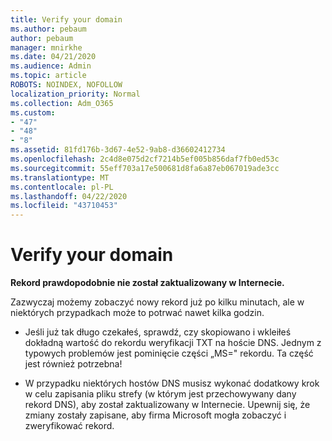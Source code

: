 ```yaml
---
title: Verify your domain
ms.author: pebaum
author: pebaum
manager: mnirkhe
ms.date: 04/21/2020
ms.audience: Admin
ms.topic: article
ROBOTS: NOINDEX, NOFOLLOW
localization_priority: Normal
ms.collection: Adm_O365
ms.custom:
- "47"
- "48"
- "8"
ms.assetid: 81fd176b-3d67-4e52-9ab8-d36602412734
ms.openlocfilehash: 2c4d8e075d2cf7214b5ef005b856daf7fb0ed53c
ms.sourcegitcommit: 55eff703a17e500681d8fa6a87eb067019ade3cc
ms.translationtype: MT
ms.contentlocale: pl-PL
ms.lasthandoff: 04/22/2020
ms.locfileid: "43710453"
---
```

# <a name="verify-your-domain"></a>Verify your domain

 **Rekord prawdopodobnie nie został zaktualizowany w Internecie.**
  
Zazwyczaj możemy zobaczyć nowy rekord już po kilku minutach, ale w niektórych przypadkach może to potrwać nawet kilka godzin. 
  
- Jeśli już tak długo czekałeś, sprawdź, czy skopiowano i wkleiłeś dokładną wartość do rekordu weryfikacji TXT na hoście DNS. Jednym z typowych problemów jest pominięcie części „MS=" rekordu. Ta część jest również potrzebna!

- W przypadku niektórych hostów DNS musisz wykonać dodatkowy krok w celu zapisania pliku strefy (w którym jest przechowywany dany rekord DNS), aby został zaktualizowany w Internecie. Upewnij się, że zmiany zostały zapisane, aby firma Microsoft mogła zobaczyć i zweryfikować rekord.
